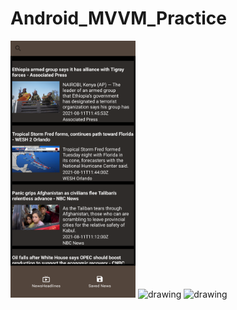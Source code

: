 # Android_MVVM_Practice
<img src="app/picture.png" alt="drawing" width="200"/>
<img src="app/picture.png2" alt="drawing" width="200"/>
<img src="app/picture.png3" alt="drawing" width="200"/>

